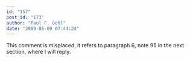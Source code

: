 ```yaml
---
id: "157"
post_id: "173"
author: "Paul F. Gehl"
date: "2009-05-09 07:44:24"
---
```

This comment is misplaced, it refers to paragraph 6, note 95 in the next section, where I will reply.
